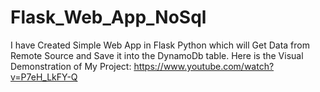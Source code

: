 # Flask_Web_App_NoSql
I have Created Simple Web App in Flask Python which will Get Data from Remote Source and Save it into the DynamoDb table.
Here is the Visual Demonstration of My Project:
https://www.youtube.com/watch?v=P7eH_LkFY-Q
